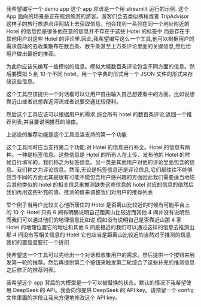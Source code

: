 我希望编写一个 demo app 这个 app 应该是一个用 streamlit 运行的示例.
这个 App 面向的场景是正在规划旅游的游客。游客们会去类似携程或者 TripAdvisor 这样子的旅行旅游点评网站上去获取信息。他会找到一系列在同一个地址附近的 Hotel 的信息但是很多他在意的信息并不存在于这些 Hotel 的标签中 而是存在于其他用户对这些 Hotel 的评论里.因此,我希望编写这么一个工具,他可以根据用户的需求自动的去收集散布在数百条、数千条甚至上万条评论里面的关键信息,然后给用户做出最好的推荐。

为此你应该先编写一些模拟的信息。模拟大概数百条评论包含不同方面的信息。然后要模拟 5 到 10 个不同 hotel。用一个字典的形式用一个 JSON 文件的形式来存储这些信息。

这个工具应该提供一个对话框可以让用户自由输入自己想要看中的方面。比如说想靠近山或者说想靠近河流或者说要交通比较便利。

然后这个工具应该可以根据用户的需求,综合所有 hotel 的数百条评论,返回一个推荐列表,并且要说明推荐的理由。

上述说的推荐功能是这个工具应当支持的第一个功能

这个工具同时应当支持第二个功能:对 Hotel 的信息进行补全。Hotel 的信息有两种。一种是标签信息。这些信息是 Hotel 的所有人在上传、发布他的 Hotel 的时候自行填写的。我们称之为标签信息。另一类是其他用户对他的评论里面包含的信息。我们称之为评论信息。然而,无论是标签信息还是评论信息,它们都往往不能够包含不同的方面尤其是很有可能不能包含用户感兴趣的方面因此我们需要适当地结合其他类似的 hotel 的相关信息来推测缺失这些信息的 hotel 对应的信息的值然后我们再用这些补充的值、推测的值来调整我们对用户的推荐列表

举个例子当用户比较关心他所居住的 Hotel 是否离山比较近的时候有可能平台上的 10 个 Hotel 只有 6 间有明确说明自己距离山比较近而其他 4 间并没有说明然而我们可以通过他们的地理信息比如说 假如没有说明自己是否靠近山那 4 家 Hotel 的地理位置它的地址和其他 6 间是相近的我们可以通过这样的信息去推测出那 4 间没有写相关信息的 Hotel 它也应当是距离山比较近的当然对于推测的信息我们的置信度要打一个折扣

我希望这一个工具可以先给出一个对话框收集用户的需求。然后提供一个按钮来触发第一轮的推荐。然后再提供第二个按钮来触发第二轮综合了这些补充的推测信息之后修正的推荐列表。

我希望这个 app 背后的大模型是一个可以被替换的状态。默认的情况下我希望使用 DeepSeek 的 API。我会向你提供 DeepSeek 的 API key。请预留一个 config 文件里面的字段让我来方便地修改这个 API key。
